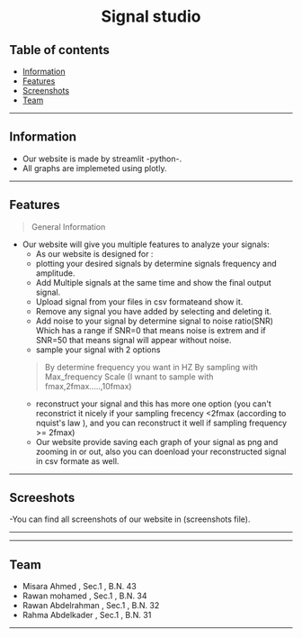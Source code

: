 <center>  <h1> Signal studio</h1>
</center>

## Table of contents
* [Information](#Information)
* [Features](#Features)
* [Screenshots](#Screenshots)
* [Team](#team)

<hr>

## Information
- Our website is made by streamlit -python-. <br>
- All graphs are implemeted using plotly. <br>

<hr>

## Features
> General Information
- Our website will give you multiple features to analyze your signals:
  - As our website is designed for :
  - plotting your desired signals by determine signals frequency and amplitude.
  - Add Multiple signals at the same time and show the final output signal.
  - Upload signal from your files in csv formateand show it.
  - Remove any signal you have added by selecting and deleting it.
  - Add noise to your signal by determine signal to noise ratio(SNR) Which has a range if SNR=0 that means noise is extrem and if SNR=50 that means signal will appear without noise.
  - sample your signal with 2 options 
  > By determine frequency you want in HZ
  > By sampling with Max_frequency Scale (I wnant to sample with fmax,2fmax.....,10fmax)
  - reconstruct your signal and this has more one option (you can't reconstrict it nicely if your sampling frecency <2fmax (according to nquist's law ), and you can reconstruct it well if sampling frequency >= 2fmax)
  - Our website provide saving each graph of your signal as png and zooming in or out, also you can doenload your reconstructed  signal in csv formate as well.
<hr>

## Screeshots
-You can find all screenshots of our website in (screenshots file).<br>

<hr>



<hr>

## Team
- Misara Ahmed , Sec.1 , B.N. 43
- Rawan mohamed , Sec.1 , B.N. 34
- Rawan Abdelrahman , Sec.1 , B.N. 32
- Rahma Abdelkader , Sec.1 , B.N. 31
<hr>
